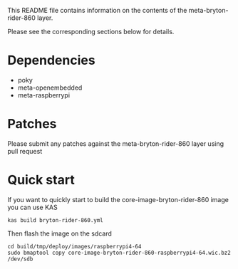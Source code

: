 This README file contains information on the contents of the meta-bryton-rider-860 layer.

Please see the corresponding sections below for details.

Dependencies
============

- poky
- meta-openembedded
- meta-raspberrypi

Patches
=======

Please submit any patches against the meta-bryton-rider-860 layer using pull request

Quick start
===========

If you want to quickly start to build the core-image-bryton-rider-860 image you can use KAS
```
kas build bryton-rider-860.yml
```
Then flash the image on the sdcard
```
cd build/tmp/deploy/images/raspberrypi4-64
sudo bmaptool copy core-image-bryton-rider-860-raspberrypi4-64.wic.bz2 /dev/sdb
```
